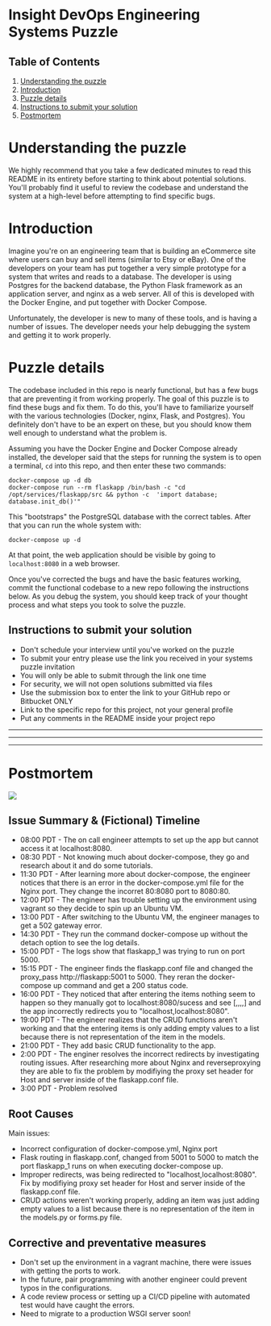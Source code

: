# Insight DevOps Engineering Systems Puzzle

## Table of Contents
1. [Understanding the puzzle](README.md#understanding-the-puzzle)
2. [Introduction](README.md#introduction)
3. [Puzzle details](README.md#puzzle-details)
4. [Instructions to submit your solution](README.md#instructions-to-submit-your-solution)
5. [Postmortem](README.md#postmortem)

# Understanding the puzzle

We highly recommend that you take a few dedicated minutes to read this README in its entirety before starting to think about potential solutions. You'll probably find it useful to review the codebase and understand the system at a high-level before attempting to find specific bugs.

# Introduction

Imagine you're on an engineering team that is building an eCommerce site where users can buy and sell items (similar to Etsy or eBay). One of the developers on your team has put together a very simple prototype for a system that writes and reads to a database. The developer is using Postgres for the backend database, the Python Flask framework as an application server, and nginx as a web server. All of this is developed with the Docker Engine, and put together with Docker Compose.

Unfortunately, the developer is new to many of these tools, and is having a number of issues. The developer needs your help debugging the system and getting it to work properly.

# Puzzle details

The codebase included in this repo is nearly functional, but has a few bugs that are preventing it from working properly. The goal of this puzzle is to find these bugs and fix them. To do this, you'll have to familiarize yourself with the various technologies (Docker, nginx, Flask, and Postgres). You definitely don't have to be an expert on these, but you should know them well enough to understand what the problem is.

Assuming you have the Docker Engine and Docker Compose already installed, the developer said that the steps for running the system is to open a terminal, `cd` into this repo, and then enter these two commands:

    docker-compose up -d db
    docker-compose run --rm flaskapp /bin/bash -c "cd /opt/services/flaskapp/src && python -c  'import database; database.init_db()'"

This "bootstraps" the PostgreSQL database with the correct tables. After that you can run the whole system with:

    docker-compose up -d

At that point, the web application should be visible by going to `localhost:8080` in a web browser. 

Once you've corrected the bugs and have the basic features working, commit the functional codebase to a new repo following the instructions below. As you debug the system, you should keep track of your thought process and what steps you took to solve the puzzle.

## Instructions to submit your solution
* Don't schedule your interview until you've worked on the puzzle 
* To submit your entry please use the link you received in your systems puzzle invitation
* You will only be able to submit through the link one time
* For security, we will not open solutions submitted via files
* Use the submission box to enter the link to your GitHub repo or Bitbucket ONLY
* Link to the specific repo for this project, not your general profile
* Put any comments in the README inside your project repo

***
***
***

# Postmortem 

![](https://i.imgur.com/e16qOEj.gif)

## Issue Summary & (Fictional) Timeline
* 08:00 PDT - The on call engineer attempts to set up the app but cannot access it at localhost:8080.
* 08:30 PDT - Not knowing much about docker-compose, they go and research about it and do some tutorials.
* 11:30 PDT - After learning more about docker-compose, the engineer notices that there is an error in the docker-compose.yml file for the Nginx port. They change the incorret 80:8080 port to 8080:80.
* 12:00 PDT - The engineer has trouble setting up the environment using vagrant so they decide to spin up an Ubuntu VM.
* 13:00 PDT - After switching to the Ubuntu VM, the engineer manages to get a 502 gateway error. 
* 14:30 PDT - They run the command docker-compose up without the detach option to see the log details.
* 15:00 PDT - The logs show that flaskapp_1 was trying to run on port 5000. 
* 15:15 PDT - The engineer finds the flaskapp.conf file and changed the proxy_pass http://flaskapp:5001 to 5000. They reran the docker-compose up command and get a 200 status code.
* 16:00 PDT - They noticed that after entering the items nothing seem to happen so they manually got to localhost:8080/sucess and see [,,,,] and the app incorrectly redirects you to "localhost,localhost:8080".
* 19:00 PDT - The engineer realizes that the CRUD functions aren't working and that the entering items is only adding empty values to a list because there is not representation of the item in the models.
* 21:00 PDT - They add basic CRUD functionality to the app.
* 2:00  PDT - The enginer resolves the incorrect redirects by investigating routing issues. After researching more about Nginx and reverseproxying they are able to fix the problem by modifiying the proxy set header for Host and server inside of the flaskapp.conf file.
* 3:00  PDT - Problem resolved

## Root Causes
Main issues:
* Incorrect configuration of docker-compose.yml, Nginx port
* Flask routing in flaskapp.conf, changed from 5001 to 5000 to match the port flaskapp_1 runs on when executing docker-compose up.
* Improper redirects, was being redirected to "localhost,localhost:8080". Fix by modifiying proxy set header for Host and server inside of the flaskapp.conf file.
* CRUD actions weren't working properly, adding an item was just adding empty values to a list because there is no representation of the item in the models.py or forms.py file.     

## Corrective and preventative measures
* Don't set up the environment in a vagrant machine, there were issues with getting the ports to work.
* In the future, pair programming with another engineer could prevent typos in the configurations.
* A code review process or setting up a CI/CD pipeline with automated test would have caught the errors.
* Need to migrate to a production WSGI server soon!
